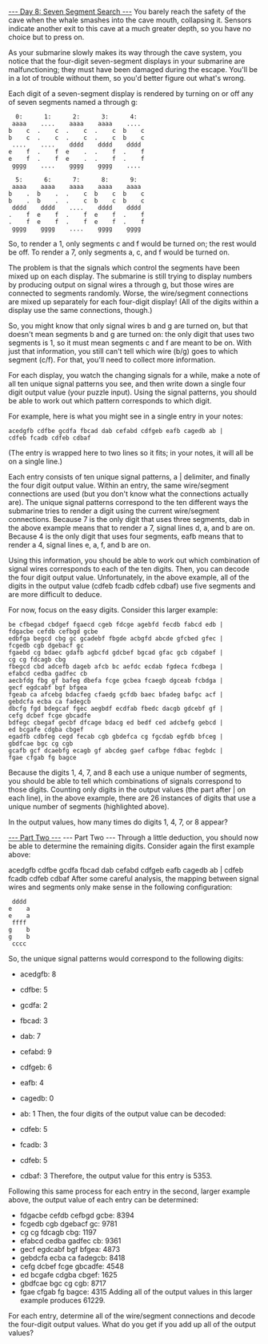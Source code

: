 [--- Day 8: Seven Segment Search ---](https://adventofcode.com/2021/day/8)
You barely reach the safety of the cave when the whale smashes into the cave mouth, collapsing it. Sensors indicate another exit to this cave at a much greater depth, so you have no choice but to press on.

As your submarine slowly makes its way through the cave system, you notice that the four-digit seven-segment displays in your submarine are malfunctioning; they must have been damaged during the escape. You'll be in a lot of trouble without them, so you'd better figure out what's wrong.

Each digit of a seven-segment display is rendered by turning on or off any of seven segments named a through g:
```
  0:      1:      2:      3:      4:
 aaaa    ....    aaaa    aaaa    ....
b    c  .    c  .    c  .    c  b    c
b    c  .    c  .    c  .    c  b    c
 ....    ....    dddd    dddd    dddd
e    f  .    f  e    .  .    f  .    f
e    f  .    f  e    .  .    f  .    f
 gggg    ....    gggg    gggg    ....

  5:      6:      7:      8:      9:
 aaaa    aaaa    aaaa    aaaa    aaaa
b    .  b    .  .    c  b    c  b    c
b    .  b    .  .    c  b    c  b    c
 dddd    dddd    ....    dddd    dddd
.    f  e    f  .    f  e    f  .    f
.    f  e    f  .    f  e    f  .    f
 gggg    gggg    ....    gggg    gggg
```
So, to render a 1, only segments c and f would be turned on; the rest would be off. To render a 7, only segments a, c, and f would be turned on.

The problem is that the signals which control the segments have been mixed up on each display. The submarine is still trying to display numbers by producing output on signal wires a through g, but those wires are connected to segments randomly. Worse, the wire/segment connections are mixed up separately for each four-digit display! (All of the digits within a display use the same connections, though.)

So, you might know that only signal wires b and g are turned on, but that doesn't mean segments b and g are turned on: the only digit that uses two segments is 1, so it must mean segments c and f are meant to be on. With just that information, you still can't tell which wire (b/g) goes to which segment (c/f). For that, you'll need to collect more information.

For each display, you watch the changing signals for a while, make a note of all ten unique signal patterns you see, and then write down a single four digit output value (your puzzle input). Using the signal patterns, you should be able to work out which pattern corresponds to which digit.

For example, here is what you might see in a single entry in your notes:
```
acedgfb cdfbe gcdfa fbcad dab cefabd cdfgeb eafb cagedb ab |
cdfeb fcadb cdfeb cdbaf
```
(The entry is wrapped here to two lines so it fits; in your notes, it will all be on a single line.)

Each entry consists of ten unique signal patterns, a | delimiter, and finally the four digit output value. Within an entry, the same wire/segment connections are used (but you don't know what the connections actually are). The unique signal patterns correspond to the ten different ways the submarine tries to render a digit using the current wire/segment connections. Because 7 is the only digit that uses three segments, dab in the above example means that to render a 7, signal lines d, a, and b are on. Because 4 is the only digit that uses four segments, eafb means that to render a 4, signal lines e, a, f, and b are on.

Using this information, you should be able to work out which combination of signal wires corresponds to each of the ten digits. Then, you can decode the four digit output value. Unfortunately, in the above example, all of the digits in the output value (cdfeb fcadb cdfeb cdbaf) use five segments and are more difficult to deduce.

For now, focus on the easy digits. Consider this larger example:
```
be cfbegad cbdgef fgaecd cgeb fdcge agebfd fecdb fabcd edb |
fdgacbe cefdb cefbgd gcbe
edbfga begcd cbg gc gcadebf fbgde acbgfd abcde gfcbed gfec |
fcgedb cgb dgebacf gc
fgaebd cg bdaec gdafb agbcfd gdcbef bgcad gfac gcb cdgabef |
cg cg fdcagb cbg
fbegcd cbd adcefb dageb afcb bc aefdc ecdab fgdeca fcdbega |
efabcd cedba gadfec cb
aecbfdg fbg gf bafeg dbefa fcge gcbea fcaegb dgceab fcbdga |
gecf egdcabf bgf bfgea
fgeab ca afcebg bdacfeg cfaedg gcfdb baec bfadeg bafgc acf |
gebdcfa ecba ca fadegcb
dbcfg fgd bdegcaf fgec aegbdf ecdfab fbedc dacgb gdcebf gf |
cefg dcbef fcge gbcadfe
bdfegc cbegaf gecbf dfcage bdacg ed bedf ced adcbefg gebcd |
ed bcgafe cdgba cbgef
egadfb cdbfeg cegd fecab cgb gbdefca cg fgcdab egfdb bfceg |
gbdfcae bgc cg cgb
gcafb gcf dcaebfg ecagb gf abcdeg gaef cafbge fdbac fegbdc |
fgae cfgab fg bagce
```
Because the digits 1, 4, 7, and 8 each use a unique number of segments, you should be able to tell which combinations of signals correspond to those digits. Counting only digits in the output values (the part after | on each line), in the above example, there are 26 instances of digits that use a unique number of segments (highlighted above).

In the output values, how many times do digits 1, 4, 7, or 8 appear?

[--- Part Two ---](https://adventofcode.com/2021/day/8)
--- Part Two ---
Through a little deduction, you should now be able to determine the remaining digits. Consider again the first example above:

acedgfb cdfbe gcdfa fbcad dab cefabd cdfgeb eafb cagedb ab |
cdfeb fcadb cdfeb cdbaf
After some careful analysis, the mapping between signal wires and segments only make sense in the following configuration:
```
 dddd
e    a
e    a
 ffff
g    b
g    b
 cccc
```
So, the unique signal patterns would correspond to the following digits:

 - acedgfb: 8
 - cdfbe: 5
 - gcdfa: 2
 - fbcad: 3
 - dab: 7
 - cefabd: 9
 - cdfgeb: 6
 - eafb: 4
 - cagedb: 0
 - ab: 1
Then, the four digits of the output value can be decoded:

 - cdfeb: 5
 - fcadb: 3
 - cdfeb: 5
 - cdbaf: 3
Therefore, the output value for this entry is 5353.

Following this same process for each entry in the second, larger example above, the output value of each entry can be determined:

 - fdgacbe cefdb cefbgd gcbe: 8394
 - fcgedb cgb dgebacf gc: 9781
 - cg cg fdcagb cbg: 1197
 - efabcd cedba gadfec cb: 9361
 - gecf egdcabf bgf bfgea: 4873
 - gebdcfa ecba ca fadegcb: 8418
 - cefg dcbef fcge gbcadfe: 4548
 - ed bcgafe cdgba cbgef: 1625
 - gbdfcae bgc cg cgb: 8717
 - fgae cfgab fg bagce: 4315
Adding all of the output values in this larger example produces 61229.

For each entry, determine all of the wire/segment connections and decode the four-digit output values. What do you get if you add up all of the output values?

